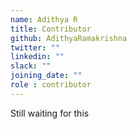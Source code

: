 ```yaml
---
name: Adithya R
title: Contributor
github: AdithyaRamakrishna
twitter: ""
linkedin: ""
slack: ""
joining_date: ""
role : contributor
---
```


Still waiting for this
